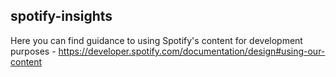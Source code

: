 ## spotify-insights
Here you can find guidance to using Spotify's content for development purposes - https://developer.spotify.com/documentation/design#using-our-content